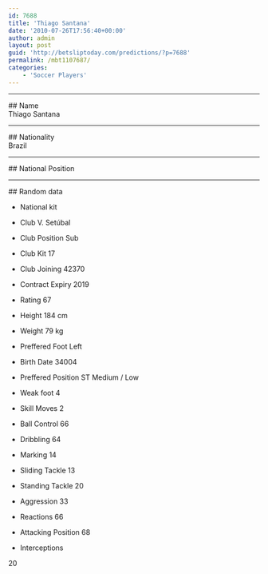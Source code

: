 ```yaml
---
id: 7688
title: 'Thiago Santana'
date: '2010-07-26T17:56:40+00:00'
author: admin
layout: post
guid: 'http://betsliptoday.com/predictions/?p=7688'
permalink: /mbt1107687/
categories:
    - 'Soccer Players'
---
```


- - - - - -

\## Name  
 Thiago Santana

- - - - - -

\## Nationality  
 Brazil

- - - - - -

\## National Position

- - - - - -

\## Random data

- National kit
- Club
 V. Setúbal

- Club Position
 Sub

- Club Kit
 17

- Club Joining
 42370

- Contract Expiry
 2019

- Rating
 67

- Height
 184 cm

- Weight
 79 kg

- Preffered Foot
 Left

- Birth Date
 34004

- Preffered Position
 ST Medium / Low

- Weak foot
 4

- Skill Moves
 2

- Ball Control
 66

- Dribbling
 64

- Marking
 14

- Sliding Tackle
 13

- Standing Tackle
 20

- Aggression
 33

- Reactions
 66

- Attacking Position
 68

- Interceptions

 20